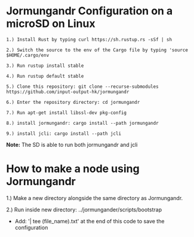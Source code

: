 # Jormungandr Configuration on a microSD on Linux
    1.) Install Rust by typing curl https://sh.rustup.rs -sSf | sh

    2.) Switch the source to the env of the Cargo file by typing 'source $HOME/.cargo/env

    3.) Run rustup install stable
    
    4.) Run rustup default stable
     
    5.) Clone this repository: git clone --recurse-submodules https://github.com/input-output-hk/jormungandr

    6.) Enter the repository directory: cd jormungandr

    7.) Run apt-get install libssl-dev pkg-config
    
    8.) install jormungandr: cargo install --path jormungandr

    9.) install jcli: cargo install --path jcli

**Note:** The SD is able to run both jormungandr and jcli

# How to make a node using Jormungandr

1.) Make a new directory alongside the same directory as Jormungandr. 

2.) Run inside new directory: ../jormungander/scripts/bootstrap
 - Add:  '| tee (file_name).txt' at the end of this code to save the configuration

